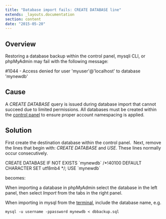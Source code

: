 ```yaml
---
title: "Database import fails: CREATE DATABASE line"
extends: _layouts.documentation
section: content
date: "2015-05-20"
---
```


## Overview

Restoring a database backup within the control panel, mysqli CLI, or phpMyAdmin may fail with the following message:

#1044 - Access denied for user 'myuser'@'localhost' to database 'mynewdb'

## Cause

A _CREATE DATABASE_ query is issued during database import that cannot succeed due to limited permissions. All databases must be created within the [control panel](/docs/mysql/creating-database/) to ensure proper account namespacing is applied.

## Solution

First create the destination database within the control panel.  Next, remove the lines that begin with: _CREATE DATABASE_ and _USE_. These lines normally occur consecutively.

CREATE DATABASE IF NOT EXISTS \`mynewdb\` /\*!40100 DEFAULT CHARACTER SET utf8mb4 \*/; USE \`mynewdb\`

becomes:

_<empty>_

When importing a database in phpMyAdmin select the database in the left panel, then select _Import_ from the tabs in the right panel.

When importing in mysql from the [terminal](/docs/terminal/accessing-terminal/), include the database name, e.g.

```
mysql -u username -ppassword mynewdb < dbbackup.sql
```
